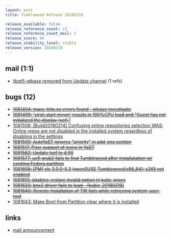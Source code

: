 ```yaml
---
layout: post
title: Tumbleweed Release 20180219

release_available: false
release_reference_count: 13
release_reference_count_mail: 1
release_score: 94
release_stability_level: stable
release_version: 20180219
---
```


## mail (1:1)

- [libqt5-qtbase removed from Update channel](https://lists.opensuse.org/opensuse-factory/2018-02/msg00913.html) (1 refs)

## bugs (12)

<!--more-->

- ~~[1081494: traps: http.so errors found - please investigate](https://bugzilla.opensuse.org/show_bug.cgi?id=1081494)~~
- ~~[1081499: 'virsh start myvm' results in 100%CPU load and "Guest has not initialized the display (yet)."](https://bugzilla.opensuse.org/show_bug.cgi?id=1081499)~~
- [1081508: \[Build20180214\] Confusing online repositories selection WAS: Online repos are not disabled in the installed system regardless of disabling in the settings](https://bugzilla.opensuse.org/show_bug.cgi?id=1081508)
- ~~[1081509: AutoYaST ignores "priority" in add-ons section](https://bugzilla.opensuse.org/show_bug.cgi?id=1081509)~~
- ~~[1081517: Poor support of icons in YaST](https://bugzilla.opensuse.org/show_bug.cgi?id=1081517)~~
- ~~[1081562: Update lsof to 4.90](https://bugzilla.opensuse.org/show_bug.cgi?id=1081562)~~
- ~~[1081577: uefi grub2 fails to find Tumbleweed after installatation w/ existing Fedora partition](https://bugzilla.opensuse.org/show_bug.cgi?id=1081577)~~
- ~~[1081608: \[PM\] vlc 3.0.0-5.3 (openSUSE Tumbleweed/x86_64): x265 not enabled](https://bugzilla.opensuse.org/show_bug.cgi?id=1081608)~~
- ~~[1081613: iptables-restore invalid option in kube-proxy](https://bugzilla.opensuse.org/show_bug.cgi?id=1081613)~~
- ~~[1081620: bnx2 driver fails to load - \[kubic-20180218\]](https://bugzilla.opensuse.org/show_bug.cgi?id=1081620)~~
- ~~[1081640: Remote Installation of TW fails while retrieving system-user-root](https://bugzilla.opensuse.org/show_bug.cgi?id=1081640)~~
- [1081643: Make Boot from Partition clear where it is installed](https://bugzilla.opensuse.org/show_bug.cgi?id=1081643)



## links

- [mail announcement](https://lists.opensuse.org/opensuse-factory/2018-02/msg00909.html)
